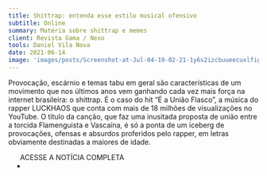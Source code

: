 ```yaml
---
title: Shittrap: entenda esse estilo musical ofensivo
subtitle: Online
summary: Matéria sobre shittrap e memes
client: Revista Gama / Nexo
tools: Daniel Vila Nova
date: 2021-06-14
image: 'images/posts/Screenshot-at-Jul-04-19-02-21-1y6s2izcbuueecuxlfig4fsct0f7b8uxgsj1eatlv144.png'
---
```


Provocação, escárnio e temas tabu em geral são características de um movimento que nos últimos anos vem ganhando cada vez mais força na internet brasileira: o shittrap. É o caso do hit “É a União Flasco”, a música do rapper LUCKHAOS que conta com mais de 18 milhões de visualizações no YouTube. O título da canção, que faz uma inusitada proposta de união entre a torcida Flamenguista e Vascaína, é só a ponta de um iceberg de provocações, ofensas e absurdos proferidos pelo rapper, em letras obviamente destinadas a maiores de idade.

<div class="post__share"><ul class="share__list list-reset">ACESSE A NOTÍCIA COMPLETA<li class="share__item" style="margin-left: 10px"><a class="share__link share__facebook" style="background: #fa5657" href="https://gamarevista.uol.com.br/cultura/shittrap-entenda-esse-estilo-musical-ofensivo/" 
onclick=window.open(this.href, 'pop-up', 'left=20,top=20,width=500,height=500,toolbar=1,resizable=0'); return false;" title="Link" rel="nofollow"><i class="fa-solid fa-link"></i></a></li></ul></div>
<!-- <div class="gallery-box"><div class="gallery"><img src="/clipping/images/example-1.jpg" loading="lazy" alt="Project"><img src="/clipping/images/example-2.jpg" loading="lazy" alt="Project"></div><em>Gallery / <a href="https://www.freepik.com/" target="_blank">Freepic</a></em></div> -->